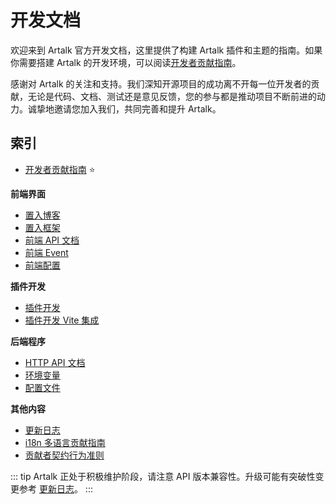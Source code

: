 # 开发文档

欢迎来到 Artalk 官方开发文档，这里提供了构建 Artalk 插件和主题的指南。如果你需要搭建 Artalk 的开发环境，可以阅读[开发者贡献指南](https://github.com/ArtalkJS/Artalk/blob/master/CONTRIBUTING.md)。

感谢对 Artalk 的关注和支持。我们深知开源项目的成功离不开每一位开发者的贡献，无论是代码、文档、测试还是意见反馈，您的参与都是推动项目不断前进的动力。诚挚地邀请您加入我们，共同完善和提升 Artalk。

## 索引

- [开发者贡献指南](https://github.com/ArtalkJS/Artalk/blob/master/CONTRIBUTING.md) ⭐️

**前端界面**

- [置入博客](./import-blog.md)
- [置入框架](./import-framework.md)
- [前端 API 文档](./fe-api.md)
- [前端 Event](./event.md)
- [前端配置](../guide/frontend/config.md)

**插件开发**

- [插件开发](./plugs.md)
- [插件开发 Vite 集成](https://github.com/ArtalkJS/Artalk/blob/master/ui/plugin-kit/README.md)

**后端程序**

- <a href="/http-api.html" target="_blank">HTTP API 文档</a>
- [环境变量](../guide/env.md)
- [配置文件](../guide/backend/config.md)

**其他内容**

- [更新日志](https://github.com/ArtalkJS/Artalk/blob/master/CHANGELOG.md)
- [i18n 多语言贡献指南](../guide/frontend/i18n.md#贡献翻译)
- [贡献者契约行为准则](https://github.com/ArtalkJS/Artalk/blob/master/CODE_OF_CONDUCT.md)

::: tip
Artalk 正处于积极维护阶段，请注意 API 版本兼容性。升级可能有突破性变更参考 [更新日志](https://github.com/ArtalkJS/Artalk/blob/master/CHANGELOG.md)。
:::
